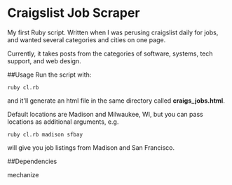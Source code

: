 # Craigslist Job Scraper

My first Ruby script.  Written when I was perusing craigslist daily for jobs, and wanted several categories and cities on one page.

Currently, it takes posts from the categories of software, systems, tech support, and web design.

##Usage
Run the script with:

    ruby cl.rb

and it'll generate an html file in the same directory called **craigs_jobs.html**.

Default locations are Madison and Milwaukee, WI, but you can pass locations as additional arguments, e.g.

    ruby cl.rb madison sfbay

will give you job listings from Madison and San Francisco.

##Dependencies

mechanize
